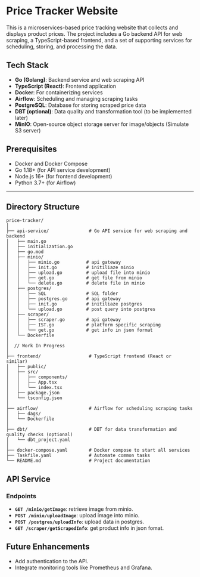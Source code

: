 # Price Tracker Website

This is a microservices-based price tracking website that collects and displays product prices. The project includes a Go backend API for web scraping, a TypeScript-based frontend, and a set of supporting services for scheduling, storing, and processing the data.

## Tech Stack
- **Go (Golang)**: Backend service and web scraping API
- **TypeScript (React)**: Frontend application
- **Docker**: For containerizing services
- **Airflow**: Scheduling and managing scraping tasks
- **PostgreSQL**: Database for storing scraped price data
- **DBT (optional)**: Data quality and transformation tool (to be implemented later)
- **MinIO**: Open-source object storage server for image/objects (Simulate S3 server)

## Prerequisites
- Docker and Docker Compose
- Go 1.18+ (for API service development)
- Node.js 16+ (for frontend development)
- Python 3.7+ (for Airflow)


---

## **Directory Structure**
```
price-tracker/
│
├── api-service/               # Go API service for web scraping and backend
│   ├── main.go
│   ├── initialization.go 
│   ├── go.mod          
│   ├── minio/
│   │   ├── minio.go          # api gateway
│   │   ├── init.go           # initiliaze minio    
│   │   ├── upload.go         # upload file into minio
│   │   ├── get.go            # get file from minio
│   │   └── delete.go         # delete file in minio
│   ├── postgres/
│   │   ├── SQL               # SQL folder
│   │   ├── postgres.go       # api gateway
│   │   ├── init.go           # initiliaze postgres    
│   │   └── upload.go         # post query into postgres
│   ├── scraper/
│   │   ├── scraper.go        # api gateway
│   │   ├── IST.go            # platform specific scraping
│   │   └── get.go            # get info in json format
│   └── Dockerfile   
│  
│  // Work In Progress
│  
├── frontend/                  # TypeScript frontend (React or similar)
│   ├── public/
│   ├── src/
│   │   ├── components/
│   │   ├── App.tsx
│   │   └── index.tsx
│   ├── package.json
│   └── tsconfig.json
│
├── airflow/                   # Airflow for scheduling scraping tasks
│   ├── dags/
│   └── Dockerfile
│
├── dbt/                       # DBT for data transformation and quality checks (optional)
│   └── dbt_project.yaml
│
├── docker-compose.yaml        # Docker compose to start all services
├── Taskfile.yaml              # Automate common tasks
└── README.md                  # Project documentation

```

## **API Service**

### **Endpoints**
- **`GET /minio/getImage`**: retrieve image from minio.
- **`POST /minio/uploadImage`**: upload image into minio.
- **`POST /postgres/uploadInfo`**: upload data in postgres.
- **`GET /scraper/getScrapedInfo`**: get product info in json fomat.


## **Future Enhancements**
- Add authentication to the API.
- Integrate monitoring tools like Prometheus and Grafana.


